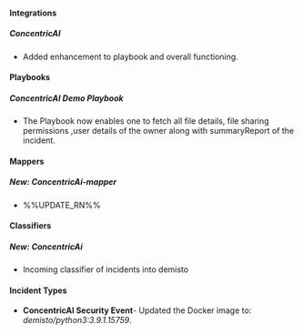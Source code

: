#### Integrations
##### ConcentricAI
- Added enhancement to playbook and overall functioning.
#### Playbooks
##### ConcentricAI Demo Playbook
- The Playbook now enables one to fetch all file details, file sharing permissions
     ,user details of the owner along with summaryReport of the incident.

#### Mappers
##### New: ConcentricAi-mapper
- %%UPDATE_RN%%

#### Classifiers
##### New: ConcentricAi
- Incoming classifier of incidents into demisto

#### Incident Types
- **ConcentricAI Security Event**- Updated the Docker image to: *demisto/python3:3.9.1.15759*.